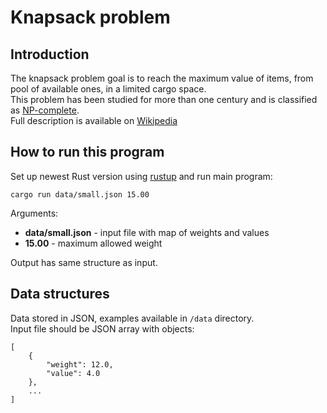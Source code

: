 # Knapsack problem

## Introduction

The knapsack problem goal is to reach the maximum value of items, from pool of available ones, in a limited cargo space.  
This problem has been studied for more than one century and is classified as [NP-complete](https://en.wikipedia.org/wiki/NP-completeness).  
Full description is available on [Wikipedia](https://en.wikipedia.org/wiki/Knapsack_problem)

## How to run this program
 
Set up newest Rust version using [rustup](https://rustup.rs/) and run main program:

    cargo run data/small.json 15.00

Arguments:
* **data/small.json** - input file with map of weights and values
* **15.00** - maximum allowed weight

Output has same structure as input. 

## Data structures

Data stored in JSON, examples available in `/data` directory.  
Input file should be JSON array with objects:

    [
        {
            "weight": 12.0,
            "value": 4.0
        },
        ...
    ]
 
 